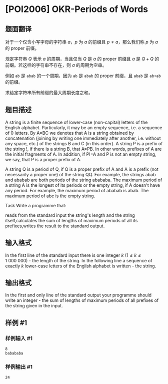 # [POI2006] OKR-Periods of Words

## 题面翻译

对于一个仅含小写字母的字符串 $a$，$p$ 为 $a$ 的前缀且 $p\ne a$，那么我们称 $p$ 为 $a$ 的 proper 前缀。

规定字符串 $Q$ 表示 $a$ 的周期，当且仅当 $Q$ 是 $a$ 的 proper 前缀且 $a$ 是 $Q+Q$ 的前缀。若这样的字符串不存在，则 $a$ 的周期为空串。

例如 `ab` 是 `abab` 的一个周期，因为 `ab` 是 `abab` 的 proper 前缀，且 `abab` 是 `ab+ab` 的前缀。

求给定字符串所有前缀的最大周期长度之和。

## 题目描述

A string is a finite sequence of lower-case (non-capital) letters of the English alphabet. Particularly, it may be an empty sequence, i.e. a sequence of 0 letters. By A=BC we denotes that A is a string obtained by concatenation (joining by writing one immediately after another, i.e. without any space, etc.) of the strings B and C (in this order). A string P is a prefix of the string !, if there is a string B, that A=PB. In other words, prefixes of A are the initial fragments of A. In addition, if P!=A and P is not an empty string, we say, that P is a proper prefix of A.


A string Q is a period of Q, if Q is a proper prefix of A and A is a prefix (not necessarily a proper one) of the string QQ. For example, the strings abab and ababab are both periods of the string abababa. The maximum period of a string A is the longest of its periods or the empty string, if A doesn't have any period. For example, the maximum period of ababab is abab. The maximum period of abc is the empty string.

Task Write a programme that:

reads from the standard input the string's length and the string itself,calculates the sum of lengths of maximum periods of all its prefixes,writes the result to the standard output.

## 输入格式

In the first line of the standard input there is one integer $k$ ($1\le k\le 1\ 000\ 000$) - the length of the string. In the following line a sequence of exactly $k$ lower-case letters of the English alphabet is written - the string.

## 输出格式

In the first and only line of the standard output your programme should write an integer - the sum of lengths of maximum periods of all prefixes of the string given in the input.

## 样例 #1

### 样例输入 #1

```
8
babababa
```

### 样例输出 #1

```
24
```